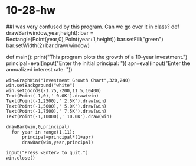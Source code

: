 10-28-hw
========
##I was very confused by this program. Can we go over it in class?
def drawBar(window,year,height):
    bar = Rectangle(Point(year,0),Point(year+1,height))
    bar.setFill("green")
    bar.setWidth(2)
    bar.draw(window)
 
def main():
    print("This program plots the growth of a 10-year investment.")
    principal=eval(input("Enter the initial principal: "))
    apr=eval(input("Enter the annualized interest rate: "))
   
    win=GraphWin("Investment Growth Chart",320,240)
    win.setBackground("white")
    win.setCoords(-1.75,-200,11.5,10400)
    Text(Point(-1,0),' 0.0K').draw(win)
    Text(Point(-1,2500),' 2.5K').draw(win)
    Text(Point(-1,5000),' 5.0K').draw(win)
    Text(Point(-1,7500),' 7.5K').draw(win)
    Text(Point(-1,10000),' 10.0K').draw(win)
 
    drawBar(win,0,principal)
      for year in range(1,11):
          principal=principal*(1+apr)
          drawBar(win,year,principal)
 
    input("Press <Enter> to quit.")
    win.close()
